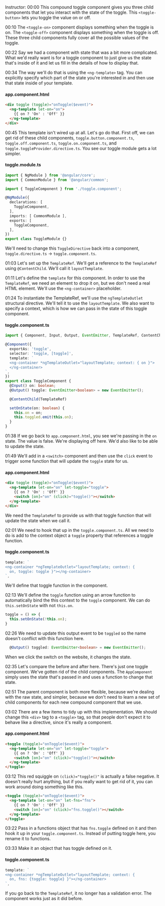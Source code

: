 Instructor: 00:00 This compound toggle component gives you three child components that let you interact with the state of the toggle. This `<toggle-button>` lets you toggle the value on or off.

00:10 The `<toggle-on>` component displays something when the toggle is on. The `<toggle-off>` component displays something when the toggle is off. These three child components fully cover all the possible values of the toggle.

00:22 Say we had a component with state that was a bit more complicated. What we'd really want is for a toggle component to just give us the state that's inside of it and let us fill in the details of how to display that.

00:34 The way we'll do that is using the `<ng-template>` tag. You can explicitly specify which part of the state you're interested in and then use that state inside of your template.

#### app.component.html
```html
<div toggle (toggle)="onToggle($event)">
  <ng-template let-on="on">
    {{ on ? 'On' : 'Off' }}
  </ng-template>
</div>
```

00:45 This template isn't wired up at all. Let's go do that. First off, we can get rid of these child components, `toggle.button.component.ts`, `toggle.off.component.ts`, `toggle.on.component.ts`, and `toggle.toggleProvider.directive.ts`. You see our toggle module gets a lot simpler. 

#### toggle.module.ts
```ts
import { NgModule } from '@angular/core';
import { CommonModule } from '@angular/common';

import { ToggleComponent } from './toggle.component';

@NgModule({
  declarations: [
    ToggleComponent,
  ],
  imports: [ CommonModule ],
  exports: [
    ToggleComponent,
  ],
})
export class ToggleModule {}
```

We'll need to change this `ToggleDirective` back into a component, `toggle.directive.ts` -> `toggle.component.ts`.

01:03 Let's set up the `TemplateRef`. We'll get a reference to the `TemplateRef` using `@ContentChild`. We'll call it `layoutTemplate`.

01:11 Let's define the `template` for this component. In order to use the `TemplateRef`, we need an element to drop it on, but we don't need a real HTML element. We'll use the `<ng-container>` placeholder.

01:24 To instantiate the TemplateRef, we'll use the `ngTemplateOutlet` structural directive. We'll tell it to use the `layoutTemplate`. We also want to specify a context, which is how we can pass in the state of this toggle component.

#### toggle.component.ts
```ts
import { Component, Input, Output, EventEmitter, TemplateRef, ContentChild, TemplateRef } from '@angular/core';

@Component({
  exportAs: 'toggle',
  selector: 'toggle, [toggle]',
  template: `
  <ng-container *ngTemplateOutlet="layoutTemplate; context: { on }">
  </ng-container>
`,
})
export class ToggleComponent {
  @Input() on: boolean;
  @Output() toggle: EventEmitter<boolean> = new EventEmitter();

  @ContentChild(TemplateRef)

  setOnState(on: boolean) {
    this.on = on;
    this.toggled.emit(this.on);
  }
}
```

01:38 If we go back to `app.component.html`, you see we're passing in the `on` state. The value is false. We're displaying off here. We'd also like to be able to update the state.

01:49 We'll add in a `<switch>` component and then use the `click` event to trigger some function that will update the `toggle` state for us. 

#### app.component.html
```html
<div toggle (toggle)="onToggle($event)">
  <ng-template let-on="on" let-toggle="toggle">
    {{ on ? 'On' : 'Off' }}
    <switch [on]="on" (click)="toggle()"></switch>
  </ng-template>
</div>
```

We need the `TemplateRef` to provide us with that toggle function that will update the state when we call it.

02:01 We need to hook that up in the `toggle.component.ts`. All we need to do is add to the context object a `toggle` property that references a toggle function.

#### toggle.component.ts
```ts
template: `
<ng-container *ngTemplateOutlet="layoutTemplate; context: {
  on, toggle: toggle }"></ng-container>
`,
```

We'll define that toggle function in the component.

02:13 We'll define the `toggle` function using an arrow function to automatically bind the this context to the `toggle` component. We can do `this.setOnState` with not `this.on`.

```ts
toggle = () => {
  this.setOnState(!this.on);
}
```

02:26 We need to update this output event to be `toggled` so the name doesn't conflict with this function here. 

```ts
  @Output() toggled: EventEmitter<boolean> = new EventEmitter();
```

When we click the switch on the website, it changes the state.

02:35 Let's compare the before and after here. There's just one toggle component. We've gotten rid of the child components. The `AppComponent` simply uses the state that's passed in and uses a function to change that state.

02:51 The parent component is both more flexible, because we're dealing with the raw state, and simpler, because we don't need to learn a new set of child components for each new compound component that we use.

03:02 There are a few items to tidy up with this implementation. We should change this `<div>` tag to a `<toggle>` tag, so that people don't expect it to behave like a directive, since it's really a component.

#### app.component.html
```html
<toggle (toggle)="onToggle($event)">
  <ng-template let-on="on" let-toggle="toggle">
    {{ on ? 'On' : 'Off' }}
    <switch [on]="on" (click)="toggle()"></switch>
  </ng-template>
</toggle>
```

03:12 This red squiggle on `(click)="toggle()"` is actually a false negative. It doesn't really hurt anything, but if you really want to get rid of it, you can work around doing something like this.

```html
<toggle (toggle)="onToggle($event)">
  <ng-template let-on="on" let-fns="fns">
    {{ on ? 'On' : 'Off' }}
    <switch [on]="on" (click)="fns.toggle()"></switch>
  </ng-template>
</toggle>
```

03:22 Pass in a functions object that has `fns.toggle` defined on it and then hook it up in your `toggle.component.ts`. Instead of putting toggle here, you rename it to functions.

03:33 Make it an object that has toggle defined on it. 

#### toggle.component.ts
```ts
template: `
<ng-container *ngTemplateOutlet="layoutTemplate; context: {
  on, fns: {toggle: toggle} }"></ng-container>
`,
```

If you go back to the `TemplateRef`, it no longer has a validation error. The component works just as it did before.